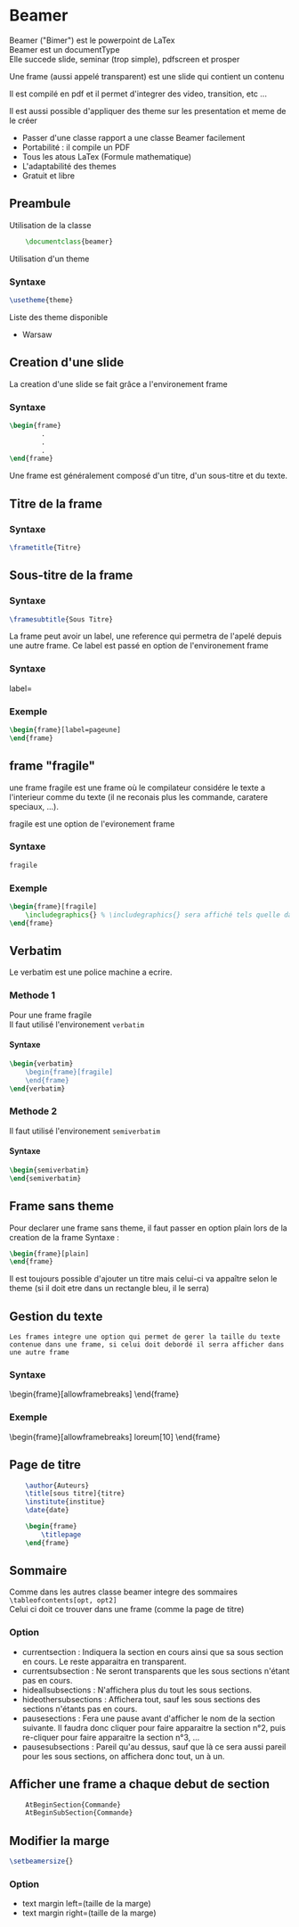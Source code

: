 # Beamer
Beamer ("Bimer") est le powerpoint de LaTex<br>
Beamer est un documentType<br>
Elle succede slide, seminar (trop simple), pdfscreen et prosper<br>

Une frame (aussi appelé transparent) est une slide qui contient un contenu

Il est compilé en pdf et il permet d'integrer des video, transition, etc ...

Il est aussi possible d'appliquer des theme sur les presentation et meme de le créer

+ Passer d'une classe rapport a une classe Beamer facilement
+ Portabilité : il compile un PDF
+ Tous les atous LaTex (Formule mathematique)
+ L'adaptabilité des themes
+ Gratuit et libre

## Preambule
Utilisation de la classe
``` LaTex
	\documentclass{beamer}
```
Utilisation d'un theme
### Syntaxe
``` LaTex
\usetheme{theme}
```

Liste des theme disponible
* Warsaw


## Creation d'une slide
La creation d'une slide se fait grâce a l'environement frame
### Syntaxe
``` LaTex
\begin{frame}
		.
		.
		.
\end{frame}
```

Une frame est généralement composé d'un titre, d'un sous-titre et du texte.

## Titre de la frame
### Syntaxe
``` LaTex
\frametitle{Titre}
```
## Sous-titre de la frame
### Syntaxe
``` LaTex
\framesubtitle{Sous Titre}
```

La frame peut avoir un label, une reference qui permetra de l'apelé depuis une autre frame. Ce label est passé en option de l'environement frame
### Syntaxe
label=<nom du label>
### Exemple
``` LaTex
\begin{frame}[label=pageune]
\end{frame}
```

## frame "fragile"
une frame fragile est une frame où le compilateur considére le texte a l'interieur comme du texte (il ne reconais plus les commande, caratere speciaux, ...).

fragile est une option de l'evironement frame
### Syntaxe
``` LaTex
fragile
```
### Exemple
``` LaTex
\begin{frame}[fragile]
	\includegraphics{} % \includegraphics{} sera affiché tels quelle dans la frame
\end{frame}
```

## Verbatim
Le verbatim est une police machine a ecrire.
### Methode 1
Pour une frame fragile<br>
Il faut utilisé l'environement `verbatim`
#### Syntaxe
``` LaTex
\begin{verbatim}
	\begin{frame}[fragile]
	\end{frame}
\end{verbatim}
```
### Methode 2
Il faut utilisé l'environement `semiverbatim`
#### Syntaxe
``` LaTex
\begin{semiverbatim}
\end{semiverbatim}
```

## Frame sans theme
Pour declarer une frame sans theme, il faut passer en option plain lors de la creation de la frame
Syntaxe :
``` LaTex
\begin{frame}[plain]
\end{frame}
```
Il est toujours possible d'ajouter un titre mais celui-ci va appaître selon le theme (si il doit etre dans un rectangle bleu, il le serra)

## Gestion du texte
	Les frames integre une option qui permet de gerer la taille du texte contenue dans une frame, si celui doit debordé il serra afficher dans une autre frame
### Syntaxe
\begin{frame}[allowframebreaks]
\end{frame}
### Exemple
\begin{frame}[allowframebreaks]
	loreum[10]
\end{frame}

## Page de titre
``` LaTex
	\author{Auteurs}
	\title[sous titre]{titre}
	\institute{institue}
	\date{date}

	\begin{frame}
		\titlepage
	\end{frame}
```

## Sommaire
Comme dans les autres classe beamer integre des sommaires
<br>`\tableofcontents[opt, opt2]`<br>
Celui ci doit ce trouver dans une frame (comme la page de titre)

###  Option
* currentsection : Indiquera la section en cours ainsi que sa sous section en cours. Le reste apparaitra en transparent.
* currentsubsection : Ne seront transparents que les sous sections n'étant pas en cours.
* hideallsubsections : N'affichera plus du tout les sous sections.
* hideothersubsections : Affichera tout, sauf les sous sections des sections n'étants pas en cours.
* pausesections : Fera une pause avant d'afficher le nom de la section suivante. Il faudra donc cliquer pour faire apparaitre la section n°2, puis re-cliquer pour faire apparaitre la section n°3, ...
* pausesubsections : Pareil qu'au dessus, sauf que là ce sera aussi pareil pour les sous sections, on affichera donc tout, un à un.

## Afficher une frame a chaque debut de section
``` LaTex
	AtBeginSection{Commande}
	AtBeginSubSection{Commande}
```

## Modifier la marge
``` LaTex
\setbeamersize{}
```
### Option
* text margin left=(taille de la marge)
* text margin right=(taille de la marge)
